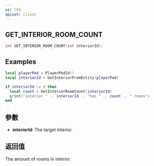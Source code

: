 ```yaml
---
ns: CFX
apiset: client
---
```

## GET_INTERIOR_ROOM_COUNT

```c
int GET_INTERIOR_ROOM_COUNT(int interiorId);
```

## Examples

```lua
local playerPed = PlayerPedId()
local interiorId = GetInteriorFromEntity(playerPed)

if interiorId ~= 0 then
  local count = GetInteriorRoomCount(interiorId)
  print("interior " .. interiorId .. "has " .. count .. " rooms")
end
```

## 參數
* **interiorId**: The target interior.

## 返回值
The amount of rooms in interior.